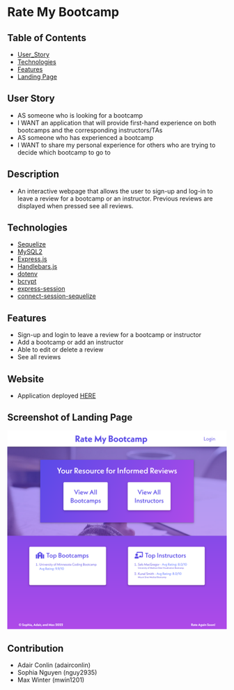 # Rate My Bootcamp

## Table of Contents
- [User_Story](#user-Story)
- [Technologies](#technologies)
- [Features](#features)
- [Landing Page](#screenshot-of-landing-page)

## User Story
- AS someone who is looking for a bootcamp
- I WANT an application that will provide first-hand experience on both bootcamps and the corresponding instructors/TAs
- AS someone who has experienced a bootcamp
- I WANT to share my personal experience for others who are trying to decide which bootcamp to go to

## Description
- An interactive webpage that allows the user to sign-up and log-in to leave a review for a bootcamp or an instructor. Previous reviews are displayed when pressed see all reviews.

## Technologies
- [Sequelize](https://www.npmjs.com/package/sequelize)
- [MySQL2](https://www.npmjs.com/package/mysql2)
- [Express.js](https://www.npmjs.com/package/express)
- [Handlebars.js](https://www.npmjs.com/package/express-handlebars)
- [dotenv](https://www.npmjs.com/package/dotenv)
- [bcrypt](https://www.npmjs.com/package/bcrypt)
- [express-session](https://www.npmjs.com/package/express-session)
- [connect-session-sequelize](https://www.npmjs.com/package/connect-session-sequelize)

## Features
- Sign-up and login to leave a review for a bootcamp or instructor
- Add a bootcamp or add an instructor
- Able to edit or delete a review
- See all reviews

## Website
- Application deployed [HERE](https://whispering-scrubland-52233.herokuapp.com/)

## Screenshot of Landing Page
![Full page screenshot of Rate My Bootcamp](assets/images/full-page-screenshot.png)

## Contribution
- Adair Conlin (adairconlin)
- Sophia Nguyen (nguy2935)
- Max Winter (mwin1201)